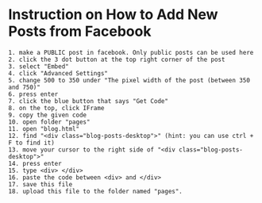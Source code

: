 # Instruction on How to Add New Posts from Facebook
	1. make a PUBLIC post in facebook. Only public posts can be used here
	2. click the 3 dot button at the top right corner of the post
	3. select "Embed"
	4. click "Advanced Settings"
	5. change 500 to 350 under "The pixel width of the post (between 350 and 750)"
	6. press enter
	7. click the blue button that says "Get Code"
	8. on the top, click IFrame
	9. copy the given code
	10. open folder "pages"
	11. open "blog.html"
	12. find "<div class="blog-posts-desktop">" (hint: you can use ctrl + F to find it)
	13. move your cursor to the right side of "<div class="blog-posts-desktop">"
	14. press enter
	15. type <div> </div>
	16. paste the code between <div> and </div>
	17. save this file
	18. upload this file to the folder named "pages".
